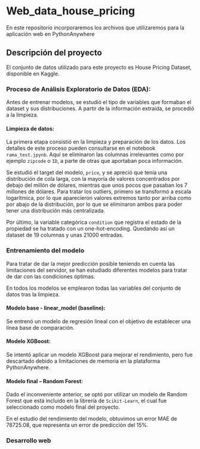 # Web_data_house_pricing
En este repositorio incorporaremos los archivos que utilizaremos para la aplicación web en PythonAnywhere

## Descripción del proyecto

El conjunto de datos utilizado para este proyecto es House Pricing Dataset, disponible en Kaggle.
### Proceso de Análisis Exploratorio de Datos (EDA):

Antes de entrenar modelos, se estudió el tipo de variables que formaban el dataset y sus distribuciones. A partir de la información extraída, se procedió a la limpieza.

#### Limpieza de datos:

La primera etapa consistió en la limpieza y preparación de los datos. Los detalles de este proceso pueden consultarse en el notebook `rama_test.jpynb`. Aquí se eliminaron las columnas irrelevantes como por ejemplo `zipcode` o `ID`, a parte de otras que aportaban poca información.

Se estudió el target del modelo, `price`, y se apreció que tenía una distribución de cola larga, con la mayoría de valores concentrados por debajo del millón de dólares, mientras que unos pocos que pasaban los 7 millones de dólares. Para tratar los outliers, primero se transformó a escala logarítmica, por lo que aparecieron valores extremos tanto por arriba como por abajo de la distribución, por lo que se eliminaron ambos para poder tener una distribución más centralizada.

Por último, la variable categórica `condition` que registra el estado de la propiedad se ha tratado con un one-hot-encoding. Quedando así un dataset de 19 columnas y unas 21000 entradas.

### Entrenamiento del modelo

Para tratar de dar la mejor predicción posible teniendo en cuenta las limitaciones del servidor, se han estudiado diferentes modelos para tratar de dar con las condiciones óptimas.

En todos los modelos se emplearon todas las variables del conjunto de datos tras la limpieza.

#### Modelo base - linear_model (baseline):

Se entrenó un modelo de regresión lineal con el objetivo de establecer una línea base de comparación.

#### Modelo XGBoost:
Se intentó aplicar un modelo XGBoost para mejorar el rendimiento, pero fue descartado debido a limitaciones de memoria en la plataforma PythonAnywhere.

#### Modelo final – Random Forest:

Dado el inconveniente anterior, se optó por utilizar un modelo de Random Forest que está incluido en la librería de `Scikit-Learn`, el cual fue seleccionado como modelo final del proyecto.

En el estudio del rendimiento del modelo, obtuvimos un error MAE de 78725.08, que representa un error de predicción del 15%.

### Desarrollo web

